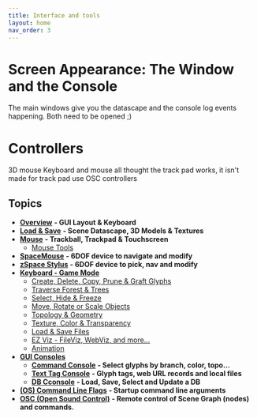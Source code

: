 ```yaml
---
title: Interface and tools
layout: home
nav_order: 3
---
```

# Screen Appearance: The Window and the Console

The main windows give you the datascape and the console log events happening.
Both need to be opened ;)
# Controllers

3D mouse
Keyboard and mouse
	all thought the track pad works, it isn't made for track pad use
OSC controllers


## Topics

[](https://github.com/GaiaViz/GaiaViz/wiki/User-Commands#topics)

- [**Overview**](https://github.com/GaiaViz/GaiaViz/wiki/User-Commands#overview---gui-layout--keyboard) **- GUI Layout & Keyboard**
- [**Load & Save**](https://github.com/GaiaViz/GaiaViz/wiki/User-Commands#load--save) **- Scene Datascape, 3D Models & Textures**
- [**Mouse**](https://github.com/GaiaViz/GaiaViz/wiki/User-Commands#mouse-trackball-trackpad--touchscreen) **- Trackball, Trackpad & Touchscreen**
    - [Mouse Tools](https://github.com/GaiaViz/GaiaViz/wiki/User-Commands#mouse-tools)
- [**SpaceMouse**](https://github.com/GaiaViz/GaiaViz/wiki/User-Commands#spacemouse) **- 6DOF device to navigate and modify**
- [**zSpace Stylus**](https://github.com/GaiaViz/GaiaViz/wiki/User-Commands#zspace-stylus) **- 6DOF device to pick, nav and modify**
- [**Keyboard - Game Mode**](https://github.com/GaiaViz/GaiaViz/wiki/User-Commands#keyboard---game-mode)
    - [Create, Delete, Copy, Prune & Graft Glyphs](https://github.com/GaiaViz/GaiaViz/wiki/User-Commands#create-delete-copy-prune--graft-glyphs)
    - [Traverse Forest & Trees](https://github.com/GaiaViz/GaiaViz/wiki/User-Commands#traverse-forest--trees)
    - [Select, Hide & Freeze](https://github.com/GaiaViz/GaiaViz/wiki/User-Commands#select-hide--freeze)
    - [Move, Rotate or Scale Objects](https://github.com/GaiaViz/GaiaViz/wiki/User-Commands#move-rotate-or-scale-objects)
    - [Topology & Geometry](https://github.com/GaiaViz/GaiaViz/wiki/User-Commands#topology--geometry)
    - [Texture, Color & Transparency](https://github.com/GaiaViz/GaiaViz/wiki/User-Commands#texture-color--transparency)
    - [Load & Save Files](https://github.com/GaiaViz/GaiaViz/wiki/User-Commands#load--save-files)
    - [EZ Viz - FileViz, WebViz, and more...](https://github.com/GaiaViz/GaiaViz/wiki/User-Commands#built-in-visualizations)
    - [Animation](https://github.com/GaiaViz/GaiaViz/wiki/User-Commands#animation---channels--tracks)
- [**GUI Consoles**](https://github.com/GaiaViz/GaiaViz/wiki/User-Commands#gui-consoles)
    - [**Command Console**](https://github.com/GaiaViz/GaiaViz/wiki/User-Commands#gui-command-console) **- Select glyphs by branch, color, topo...**
    - [**Text Tag Console**](https://github.com/GaiaViz/GaiaViz/wiki/User-Commands#text-tag-console) **- Glyph tags, web URL records and local files**
    - [**DB Cconsole**](https://github.com/GaiaViz/GaiaViz/wiki/User-Commands#db-console) **- Load, Save, Select and Update a DB**
- [**(OS) Command Line Flags**](https://github.com/GaiaViz/GaiaViz/wiki/User-Commands#os-command-line-console) **- Startup command line arguments**
- [**OSC (Open Sound Control)**](https://github.com/GaiaViz/GaiaViz/wiki/User-Commands#osc-open-sound-control) **- Remote control of Scene Graph (nodes) and commands.**

